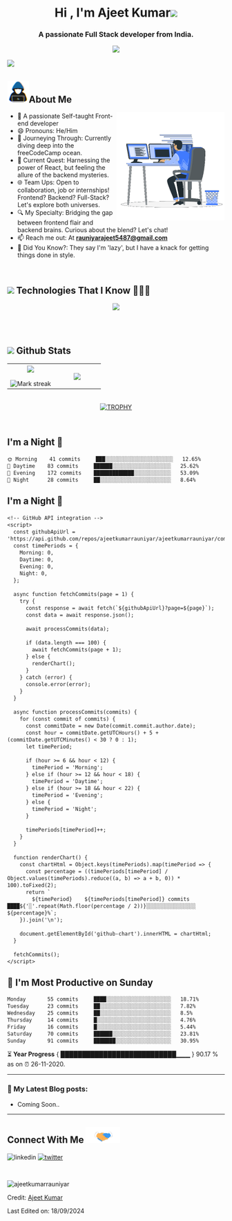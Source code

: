 <!-- Title -->

# <h1 align="center"><b>Hi , I'm Ajeet Kumar</b><img src="https://media.giphy.com/media/hvRJCLFzcasrR4ia7z/giphy.gif" width="35"></h1>
### <h3 align="center">A passionate Full Stack developer from India.</h3>
<!-- Readme-typing-svg -->
<p align="center">
    <a href="https://github.com/DenverCoder1/readme-typing-svg"><img src="https://readme-typing-svg.herokuapp.com?font=Time+New+Roman&color=cyan&size=25&center=true&vCenter=true&width=600&height=50&lines=Welcome..&hearts;++;Self-Taught+learner,;Full+Stack+Developer,;Computer+Science+Student,;MERN+Newbie,;Active+Learner/Researcher,;Love+to+learn+new+stuffs.."></a>
</p>

<!--Horizontal Gradient divider-->
<img src="https://user-images.githubusercontent.com/73097560/115834477-dbab4500-a447-11eb-908a-139a6edaec5c.gif">

<!--Intro start-->

## <picture><img src = "https://github.com/0xAbdulKhalid/0xAbdulKhalid/raw/main/assets/mdImages/about_me.gif" width = 50px></picture>**About Me**

<picture> <img align="right" src="https://github.com/0xAbdulKhalid/0xAbdulKhalid/raw/main/assets/mdImages/Right_Side.gif" width = 250px></picture>

- 🌱 A passionate Self-taught Front-end developer
- 😄 Pronouns: He/Him
- 🚀 Journeying Through: Currently diving deep into the freeCodeCamp ocean.
- 📘 Current Quest: Harnessing the power of React, but feeling the allure of the backend mysteries.
- 🌐 Team Ups: Open to collaboration, job or internships! Frontend? Backend? Full-Stack? Let's explore both universes.
- 🔍 My Specialty: Bridging the gap between frontend flair and backend brains. Curious about the blend? Let's chat!
- 📫 Reach me out: At **rauniyarajeet5487@gmail.com**
- 🌟 Did You Know?: They say I'm 'lazy', but I have a knack for getting things done in style.
<!-- 📝 I regularly write articles on <a href="http://example.com/" target="_blank">Hashnode</a>-->
<!-- 🏠 Also We've a tech community called <a href="http://example.com/" target="_blank">Hashnode</a>. -->


<!--Intro end-->
<br>

## <picture><img src="https://media2.giphy.com/media/QssGEmpkyEOhBCb7e1/giphy.gif?cid=ecf05e47a0n3gi1bfqntqmob8g9aid1oyj2wr3ds3mg700bl&rid=giphy.gif" width ="50"></picture> **Technologies That I Know** 👨🏻‍💻

<!--tech stack icons-->
<p align="center">
    <a href="https://skillicons.dev">
        <img src="https://skillicons.dev/icons?i=git,bootstrap,css,discord,express,github,html,js,md,materialui,mongodb,mysql,nodejs,postman,react,redux,tailwind,vscode&perline=9" />
    </a>
</p>
<br>
<!-- Skills Start 
<p align="center">

- **Languages**:
  ![JavaScript](https://img.shields.io/badge/JavaScript%20-%23F7DF1E.svg?style=for-the-badge&logo=javascript&logoColor=black)
    <!-- ![C++](https://img.shields.io/badge/C++%20-%2300599C.svg?style=for-the-badge&logo=c%2B%2B&logoColor=white)
    ![Python](https://img.shields.io/badge/Python%20-%2314354C.svg?style=for-the-badge&logo=python&logoColor=white) -->
  <!--<be>-->

<!--**Front-End Development**:
  ![HTML5](https://img.shields.io/badge/HTML5%20-%23E34F26.svg?style=for-the-badge&logo=html5&logoColor=white)
  ![CSS3](https://img.shields.io/badge/CSS%20-%231572B6.svg?style=for-the-badge&logo=css3&logoColor=white)
  ![JavaScript](https://img.shields.io/badge/JavaScript%20-%23F7DF1E.svg?style=for-the-badge&logo=javascript&logoColor=black)

<br>

- **Cloud Hosting**:
  ![Github Pages](https://img.shields.io/badge/GitHub%20Pages-%23327FC7.svg?style=for-the-badge&logo=github&logoColor=white)

<br>

- **Softwares and Tools**:
  ![Git](https://img.shields.io/badge/git-%23F05033.svg?style=for-the-badge&logo=git&logoColor=white)
  ![GitHub](https://img.shields.io/badge/github-%23121011.svg?style=for-the-badge&logo=github&logoColor=white)
  ![Google](https://img.shields.io/badge/google-%234285F4.svg?style=for-the-badge&logo=google&logoColor=white)
  ![Visual Studio Code](https://img.shields.io/badge/Visual%20Studio%20Code-0078d7.svg?style=for-the-badge&logo=visual-studio-code&logoColor=white)
  <!-- ![Linux](https://img.shields.io/badge/Linux-FCC624?style=for-the-badge&logo=linux&logoColor=black) -->

<!--<br>-->

<!--**Extras**:
  ![Terminal](https://img.shields.io/badge/Terminal-%23054020?style=for-the-badge&logo=gnu-bash&logoColor=white)
  ![Markdown](https://img.shields.io/badge/markdown-%23000000.svg?style=for-the-badge&logo=markdown&logoColor=white) -->

<!--</p> Skills End -->

<!--- stats & Trophy (start) -->
<br>

## <img src="https://media.giphy.com/media/iY8CRBdQXODJSCERIr/giphy.gif" width="35"><b> Github Stats </b>
<p align="center">
    <!--- stats (start) -->
    <table align="center">
        <tr border="none">
            <td width="50%" align="center">
                <img  align="center"  src="https://github-readme-stats.vercel.app/api?username=ajeetkumarrauniyar&theme=dark&show_icons=true&count_private=true" />
                <br></br>
                <img  title="🔥 Get streak stats for your profile at git.io/streak-stats" alt="Mark streak" src="https://github-readme-streak-stats.herokuapp.com/?user=1010nishant&theme=dark&hide_border=false" /> 
            </td>
            <td width="50%" align="center">
                <img  align="center"  src="https://github-readme-stats.anuraghazra1.vercel.app/api/top-langs/?username=ajeetkumarrauniyar&theme=dark&hide_border=false&no-bg=true&no-frame=true&langs_count=10"/>
            </td>
        </tr>
    </table>
  <!--- stats (end) -->
  <br>
  <!--- trophy (start) -->
  <div align=center>
    <a href="https://github.com/ryo-ma/github-profile-trophy" title="Go to Source">
        <img align="center" width=84% src="https://github-profile-trophy.vercel.app/?username=ajeetkumarrauniyar&theme=radical&row=1&column=7&margin-h=15&margin-w=5&no-bg=true" alt="TROPHY" />
    </a>
  </div>
  <!--- trophy (end) -->
</p>        
<!--- stats (end) -->
<br>
<!--START_SECTION:waka-->

## **I'm a Night** 🦉

```text
🌞 Morning    41 commits     ███░░░░░░░░░░░░░░░░░░░░░░   12.65%
🌆 Daytime    83 commits     ██████░░░░░░░░░░░░░░░░░░░   25.62%
🌃 Evening    172 commits    █████████████░░░░░░░░░░░░   53.09%
🌙 Night      28 commits     ██░░░░░░░░░░░░░░░░░░░░░░░   8.64%

```

## **I'm a Night** 🦉

```
<!-- GitHub API integration -->
<script>
  const githubApiUrl = 'https://api.github.com/repos/ajeetkumarrauniyar/ajeetkumarrauniyar/commits';
  const timePeriods = {
    Morning: 0,
    Daytime: 0,
    Evening: 0,
    Night: 0,
  };

  async function fetchCommits(page = 1) {
    try {
      const response = await fetch(`${githubApiUrl}?page=${page}`);
      const data = await response.json();

      await processCommits(data);

      if (data.length === 100) {
        await fetchCommits(page + 1);
      } else {
        renderChart();
      }
    } catch (error) {
      console.error(error);
    }
  }

  async function processCommits(commits) {
    for (const commit of commits) {
      const commitDate = new Date(commit.commit.author.date);
      const hour = commitDate.getUTCHours() + 5 + (commitDate.getUTCMinutes() < 30 ? 0 : 1);
      let timePeriod;

      if (hour >= 6 && hour < 12) {
        timePeriod = 'Morning';
      } else if (hour >= 12 && hour < 18) {
        timePeriod = 'Daytime';
      } else if (hour >= 18 && hour < 22) {
        timePeriod = 'Evening';
      } else {
        timePeriod = 'Night';
      }

      timePeriods[timePeriod]++;
    }
  }

  function renderChart() {
    const chartHtml = Object.keys(timePeriods).map(timePeriod => {
      const percentage = ((timePeriods[timePeriod] / Object.values(timePeriods).reduce((a, b) => a + b, 0)) * 100).toFixed(2);
      return `
        ${timePeriod}    ${timePeriods[timePeriod]} commits     ████${'░'.repeat(Math.floor(percentage / 2))}░░░░░░░░░░░░░░░░   ${percentage}%`;
    }).join('\n');

    document.getElementById('github-chart').innerHTML = chartHtml;
  }

  fetchCommits();
</script>
```
<!-- Dynamic chart generated based on GitHub API data -->
<div id="github-chart"></div>

## 📅  **I'm Most Productive on Sunday**

```text
Monday       55 commits     ████░░░░░░░░░░░░░░░░░░░░░   18.71%
Tuesday      23 commits     ██░░░░░░░░░░░░░░░░░░░░░░░   7.82%
Wednesday    25 commits     ██░░░░░░░░░░░░░░░░░░░░░░░   8.5%
Thursday     14 commits     █░░░░░░░░░░░░░░░░░░░░░░░░   4.76%
Friday       16 commits     █░░░░░░░░░░░░░░░░░░░░░░░░   5.44%
Saturday     70 commits     ██████░░░░░░░░░░░░░░░░░░░   23.81%
Sunday       91 commits     ███████░░░░░░░░░░░░░░░░░░   30.95%

```

<!--END_SECTION:waka-->

⏳ **Year Progress** { ███████████████████████████▁▁▁ } 90.17 % as on ⏰ 26-11-2020.

---

### 📕 My Latest Blog posts:

<!-- BLOG-POST-LIST:START -->

- Coming Soon..
<!-- BLOG-POST-LIST:END -->

---

<!-- Connect with me -->
<!--h2 without bottom border-->
## **Connect With Me** <img src="https://github.com/0xAbdulKhalid/0xAbdulKhalid/raw/main/assets/mdImages/handshake.gif" width ="80">


<!--Social Links-->
<p align="left"
    <a href="https://www.linkedin.com/in/ajeetkumarrauniyar/" target="blank"><img align="center" src="https://user-images.githubusercontent.com/88904952/234979284-68c11d7f-1acc-4f0c-ac78-044e1037d7b0.png" alt="linkedin" height="50" width="50" /></a>
    <a href="https://twitter.com/Ajeet_Kumar5487" target="blank"><img align="center" src="https://user-images.githubusercontent.com/88904952/234980676-61bfb021-ecc8-48f7-88e6-34c1b06c4a58.png" alt="twitter" height="50" width="50" /></a> 
</p>
<br>
<p align="left"> <img src="https://komarev.com/ghpvc/?username=ajeetkumarrauniyar&label=Profile%20views&color=0e75b6&style=flat" alt="ajeetkumarrauniyar" /> </p>

Credit: [Ajeet Kumar](https://github.com/ajeetkumarrauniyar/)

Last Edited on: 18/09/2024
